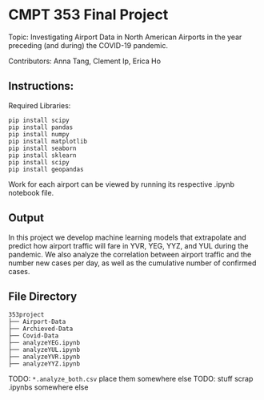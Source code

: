 # CMPT 353 Final Project

Topic: Investigating Airport Data in North American Airports in the year preceding (and during) the COVID-19 pandemic.

Contributors: Anna Tang, Clement Ip, Erica Ho

## Instructions:

Required Libraries:
```
pip install scipy
pip install pandas
pip install numpy
pip install matplotlib
pip install seaborn
pip install sklearn
pip install scipy
pip install geopandas
```

Work for each airport can be viewed by running its respective .ipynb notebook file.

## Output

In this project we develop machine learning models that extrapolate and predict how airport traffic will fare in YVR, YEG, YYZ, and YUL during the pandemic. We also analyze the correlation between airport traffic and the number new cases per day, as well as the cumulative number of confirmed cases. 


## File Directory 

```
353project
├── Airport-Data
├── Archieved-Data
├── Covid-Data
├── analyzeYEG.ipynb
├── analyzeYUL.ipynb
├── analyzeYVR.ipynb
├── analyzeYYZ.ipynb
```
TODO: `*.analyze_both.csv` place them somewhere else
TODO: stuff scrap .ipynbs somewhere else